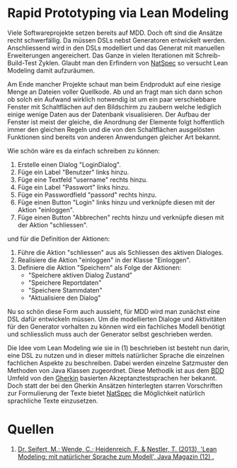 Rapid Prototyping via Lean Modeling 
========================================

Viele Softwareprojekte setzen bereits auf MDD. Doch oft sind die Ansätze recht
schwerfällig. Da müssen DSLs nebst Generatoren entwickelt werden. Anschliessend
wird in den DSLs modelliert und das Generat mit manuellen Erweiterungen 
angereichert. Das Ganze in vielen Iterationen mit Schreib-Build-Test Zyklen. 
Glaubt man den Erfindern von [NatSpec](http://www.nat-spec.com/)
so versucht Lean Modeling damit aufzuräumen. 

Am Ende mancher Projekte schaut man beim Endprodukt auf eine riesige Menge an
Dateien voller Quellkode. Ab und an fragt man sich dann schon ob solch ein 
Aufwand wirklich notwendig ist um ein paar verschiebbare Fenster mit 
Schaltflächen auf den Bildschirm zu zaubern welche lediglich einige wenige Daten
aus der Datenbank visualisieren. Der Aufbau der Fenster ist meist der gleiche, 
die Anordnung der Elemente folgt hoffentlich immer den gleichen Regeln und 
die von den Schaltflächen ausgelösten Funktionen sind bereits von anderen 
Anwendungen gleicher Art bekannt. 

Wie schön wäre es da einfach schreiben zu können:

1. Erstelle einen Dialog "LoginDialog".
1. Füge ein Label "Benutzer" links hinzu.
1. Füge eine Textfeld "username" rechts hinzu.
1. Füge ein Label "Passwort" links hinzu.
1. Füge ein Passwordfield "passord" rechts hinzu.
1. Füge einen Button "Login" links hinzu und verknüpfe diesen mit der Aktion 
   "einloggen".
1. Füge einen Button "Abbrechen" rechts hinzu und verknüpfe diesen mit der 
   Aktion "schliessen".
   
und für die Definition der Aktionen:

1. Führe die Aktion "schliessen" aus als Schliessen des aktiven Dialoges.
1. Realisiere die Aktion "einloggen" in der Klasse "Einloggen".
1. Definiere die Aktion "Speichern" als Folge der Aktionen:
   - "Speichere aktiven Dialog Zustand"
   - "Speichere Reportdaten"
   - "Speichere Stammdaten"
   - "Aktualisiere den Dialog"
   
Nu so schön diese Form auch aussieht, für MDD wird man zunächst eine DSL dafür 
entwickeln müssen. Um die modellierten Dialoge und Aktivitäten für den Generator
vorhalten zu können wird ein fachliches Modell benötigt und schliesslich muss 
auch der Generator selbst geschrieben werden.

Die Idee vom Lean Modeling wie sie in (1) beschrieben ist besteht nun darin,
eine DSL zu nutzen und in dieser mittels natürlicher Sprache die einzelnen
fachlichen Aspekte zu beschreiben. Dabei werden einzelne Satzmuster den 
Methoden von Java Klassen zugeordnet. Diese Methodik ist aus dem 
[BDD](http://de.wikipedia.org/wiki/Behavior_Driven_Development) Umfeld 
von den
[Gherkin](http://de.wikipedia.org/wiki/Behavior_Driven_Development#Beispiel_in_der_Beschreibungssprache_Gherkin)
basierten Akzeptanztestsprachen her bekannt. Doch statt der bei den Gherkin 
Ansätzen hinterlegten starren Vorschriften zur Formulierung der Texte
bietet [NatSpec](http://www.nat-spec.com/) die Möglichkeit natürlich 
sprachliche Texte einzusetzen. 

Quellen
=======

1. [Dr. Seifert, M.; Wende, C.; Heidenreich, F. & Nestler, T. (2013), 'Lean Modeling: mit natürlicher Sprache zum Modell', Java Magazin (12) .](http://jaxenter.de/artikel/Lean-Modeling-mit-natuerlicher-Sprache-zum-Modell-169936)
   
 
 
 
 